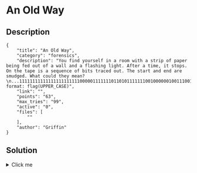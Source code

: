 # An Old Way

## Description

```
{
    "title": "An Old Way",
    "category": "forensics",
    "description": "You find yourself in a room with a strip of paper being fed out of a wall and a flashing light. After a time, it stops. On the tape is a sequence of bits traced out. The start and end are smudged. What could they mean? \n...1111111111111111111111100000111111101101011111110010000001001110011011110010110000100000011101000110100001101001011100110010000001101001011100110010000001101110011011110111010000100000011000010111001101100011011010010110100100101110001000001110100000010111110110110010000111101011011011111111100110110110001111111010101101100001111110001101001110110001111111101100011111111011000111010100110110001111111100000001110110111111101100001100100100000010000000000000000000000000000...\nflag format: flag(UPPER_CASE)",
    "link": "",
    "points": "63",
    "max_tries": "99",
    "active": "0",
    "files": [
        ""
    ],
    "author": "Griffin"
}
```

## Solution

<details><summary>Click me</summary>#############################
#
# FLAG(I-R3AD-PUNCH-TAP3)
#
# Explination
#
#
# The intended way to solve this envolves reading 
# https://en.wikipedia.org/wiki/Baudot_code#ITA2
# 
# ITA2 is International telegraphy alphabet No. 2 (Baudot–Murray code)
# 

111   #Wake up pulses
11111
11111
11111
11111
00000 #synchronization pulse
11111 #back porch
11011 #figure shift (FS)
01011 #bell 
11111 #letter shift (LS)

# The fake ascii block, it is alligned to the 8 bit bounds

00100000 #[space]
01001110 #N
01101111 #o
00101100 #,
00100000 #[space]
01110100 #t
01101000 #h
01101001 #i
01110011 #s
00100000 #[space]
01101001 #i
01110011 #s
00100000 #[space]
01101110 #n
01101111 #o
01110100 #t
00100000 #[space]
01100001 #a
01110011 #s
01100011 #c
01101001 #i
01101001 #i
00101110 #.
00100000 #[space]

111      #filler to correct allignment

# This ascii block's length in bits must evenly devide in 5, fill with ones until it does
# when this block is read as ITA2, it should not contain [OIOOI] while in symbol shift, as this has special meaning, it is a request for a reply with identifying information


01000 #[CR]
00010 #[LF]
11111 #[LS]
01101 #F
10010 #L
00011 #A
11010 #G
11011 #[FS]
01111 #(
11111 #[LS]
00110 #I
11011 #[FS]
00011 #-
11111 #[LS]
01010 #R
11011 #[FS]
00001 #3
11111 #[LS]
00011 #A
01001 #D
11011 #[FS]
00011 #-
11111 #[LS]
10110 #P
00111 #U
11111 #[LS]
01100 #N
01110 #C
10100 #H
11011 #[FS]
00011 #-
11111 #[LS]
10000 #T
00011 #A
10110 #P
11111 #[LS]
11011 #[FS]
00001 #3
10010 #)
01000 #[CR]
00010 #[LF]

#free to add some garbage here, 5 bit alligned

00000 #[null]
00000 #[null]
00000 #[null]
00000 #[null]
00000 #[null]
00    #[trailing silence]
</details>